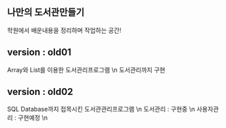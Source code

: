 ## 나만의 도서관만들기

학원에서 배운내용을 정리하며 작업하는 공간!

## version : old01

Array와 List를 이용한 도서관리프로그램      \n
도서관리까지 구현

## version : old02

SQL Database까지 접목시킨 도서관관리프로그램 \n
도서관리    : 구현중                        \n
사용자관리  : 구현예정                      \n
